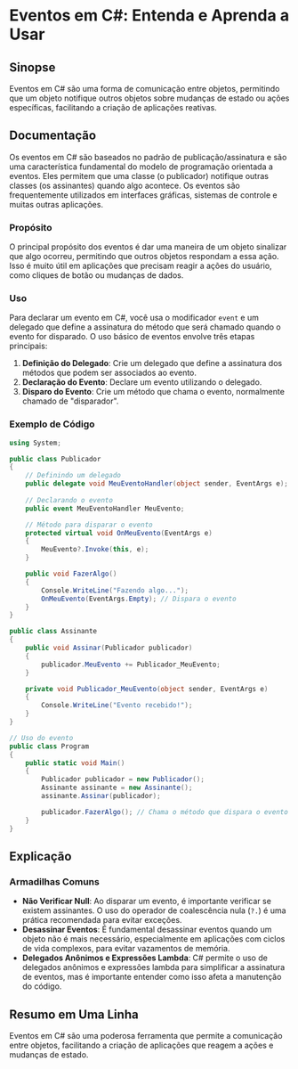 <!--
Meta Description: # Eventos em C#: Entenda e Aprenda a Usar ## Sinopse Eventos em C# são uma forma de comunicação entre objetos, permitindo que um objeto notifique outr...
Meta Keywords: evento, que, eventos, publicador, public
-->

# Eventos em C#: Entenda e Aprenda a Usar

## Sinopse
Eventos em C# são uma forma de comunicação entre objetos, permitindo que um objeto notifique outros objetos sobre mudanças de estado ou ações específicas, facilitando a criação de aplicações reativas.

## Documentação
Os eventos em C# são baseados no padrão de publicação/assinatura e são uma característica fundamental do modelo de programação orientada a eventos. Eles permitem que uma classe (o publicador) notifique outras classes (os assinantes) quando algo acontece. Os eventos são frequentemente utilizados em interfaces gráficas, sistemas de controle e muitas outras aplicações.

### Propósito
O principal propósito dos eventos é dar uma maneira de um objeto sinalizar que algo ocorreu, permitindo que outros objetos respondam a essa ação. Isso é muito útil em aplicações que precisam reagir a ações do usuário, como cliques de botão ou mudanças de dados.

### Uso
Para declarar um evento em C#, você usa o modificador `event` e um delegado que define a assinatura do método que será chamado quando o evento for disparado. O uso básico de eventos envolve três etapas principais:

1. **Definição do Delegado**: Crie um delegado que define a assinatura dos métodos que podem ser associados ao evento.
2. **Declaração do Evento**: Declare um evento utilizando o delegado.
3. **Disparo do Evento**: Crie um método que chama o evento, normalmente chamado de "disparador".

### Exemplo de Código
```csharp
using System;

public class Publicador
{
    // Definindo um delegado
    public delegate void MeuEventoHandler(object sender, EventArgs e);
    
    // Declarando o evento
    public event MeuEventoHandler MeuEvento;

    // Método para disparar o evento
    protected virtual void OnMeuEvento(EventArgs e)
    {
        MeuEvento?.Invoke(this, e);
    }

    public void FazerAlgo()
    {
        Console.WriteLine("Fazendo algo...");
        OnMeuEvento(EventArgs.Empty); // Dispara o evento
    }
}

public class Assinante
{
    public void Assinar(Publicador publicador)
    {
        publicador.MeuEvento += Publicador_MeuEvento;
    }

    private void Publicador_MeuEvento(object sender, EventArgs e)
    {
        Console.WriteLine("Evento recebido!");
    }
}

// Uso do evento
public class Program
{
    public static void Main()
    {
        Publicador publicador = new Publicador();
        Assinante assinante = new Assinante();
        assinante.Assinar(publicador);

        publicador.FazerAlgo(); // Chama o método que dispara o evento
    }
}
```

## Explicação
### Armadilhas Comuns
- **Não Verificar Null**: Ao disparar um evento, é importante verificar se existem assinantes. O uso do operador de coalescência nula (`?.`) é uma prática recomendada para evitar exceções.
- **Desassinar Eventos**: É fundamental desassinar eventos quando um objeto não é mais necessário, especialmente em aplicações com ciclos de vida complexos, para evitar vazamentos de memória.
- **Delegados Anônimos e Expressões Lambda**: C# permite o uso de delegados anônimos e expressões lambda para simplificar a assinatura de eventos, mas é importante entender como isso afeta a manutenção do código.

## Resumo em Uma Linha
Eventos em C# são uma poderosa ferramenta que permite a comunicação entre objetos, facilitando a criação de aplicações que reagem a ações e mudanças de estado.